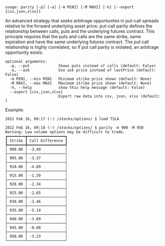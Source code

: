 ```
usage: parity [-p] [-a] [-m MINI] [-M MAXI] [-h] [--export {csv,json,xlsx}]
```

An advanced strategy that seeks arbitrage opportunites in put-call spreads relative to the forward underlying asset price; put-call parity defines the relationship between calls, puts and the underlying futures contract. This principle requires that the puts and calls are the same strike, same expiration and have the same underlying futures contract.  The put call relationship is highly correlated, so if put call parity is violated, an arbitrage opportunity exists.

```
optional arguments:
  -p, --put             Shows puts instead of calls (default: False)
  -a, --ask             Use ask price instead of lastPrice (default: False)
  -m MINI, --min MINI   Minimum strike price shown (default: None)
  -M MAXI, --max MAXI   Maximum strike price shown (default: None)
  -h, --help            show this help message (default: False)
  --export {csv,json,xlsx}
                        Export raw data into csv, json, xlsx (default: )
```

Example:
```
2022 Feb 16, 09:17 (✨) /stocks/options/ $ load TSLA

2022 Feb 16, 09:18 (✨) /stocks/options/ $ parity -m 900 -M 950
Warning: Low volume options may be difficult to trade.
┏━━━━━━━━┳━━━━━━━━━━━━━━━━━┓
┃ Strike ┃ Call Difference ┃
┡━━━━━━━━╇━━━━━━━━━━━━━━━━━┩
│ 900.00 │ -3.49           │
├────────┼─────────────────┤
│ 905.00 │ -3.37           │
├────────┼─────────────────┤
│ 910.00 │ -4.09           │
├────────┼─────────────────┤
│ 915.00 │ -1.39           │
├────────┼─────────────────┤
│ 920.00 │ -2.34           │
├────────┼─────────────────┤
│ 925.00 │ -2.65           │
├────────┼─────────────────┤
│ 930.00 │ -2.46           │
├────────┼─────────────────┤
│ 935.00 │ -5.14           │
├────────┼─────────────────┤
│ 940.00 │ -3.89           │
├────────┼─────────────────┤
│ 945.00 │ -8.08           │
├────────┼─────────────────┤
│ 950.00 │ -3.23           │
└────────┴─────────────────┘
```
